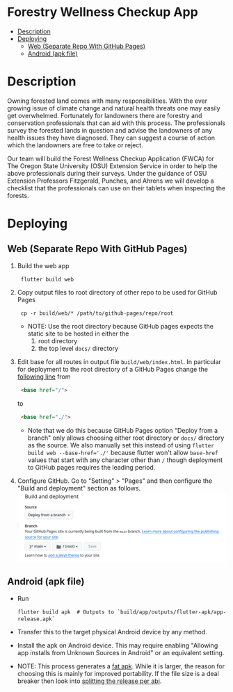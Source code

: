 # Forestry Wellness Checkup App

- [Description](#org000b7b8)
- [Deploying](#org2421c3e)
  - [Web (Separate Repo With GitHub Pages)](#org3045114)
  - [Android (apk file)](#org60dd24b)


<a id="org000b7b8"></a>

# Description

Owning forested land comes with many responsibilities. With the ever growing issue of climate change and natural health threats one may easily get overwhelmed. Fortunately for landowners there are forestry and conservation professionals that can aid with this process. The professionals survey the forested lands in question and advise the landowners of any health issues they have diagnosed. They can suggest a course of action which the landowners are free to take or reject.

Our team will build the Forest Wellness Checkup Application (FWCA) for The Oregon State University (OSU) Extension Service in order to help the above professionals during their surveys. Under the guidance of OSU Extension Professors Fitzgerald, Punches, and Ahrens we will develop a checklist that the professionals can use on their tablets when inspecting the forests.


<a id="org2421c3e"></a>

# Deploying


<a id="org3045114"></a>

## Web (Separate Repo With GitHub Pages)

1.  Build the web app

    ```shell
     flutter build web
    ```

2.  Copy output files to root directory of other repo to be used for GitHub Pages

    ```shell
     cp -r build/web/* /path/to/github-pages/repo/root
    ```

    -   NOTE: Use the root directory because GitHub pages expects the static site to be hosted in either the
        1.  root directory
        2.  the top level `docs/` directory

3.  Edit base for all routes in output file `build/web/index.html`. In particular for deployment to the root directory of a GitHub Pages change the [following line](https://stackoverflow.com/a/71756406) from

    ```html
     <base href="/">
    ```

    to

    ```html
     <base href="./">
    ```

    -   Note that we do this because GitHub Pages option "Deploy from a branch" only allows choosing either root directory or `docs/` directory as the source. We also manually set this instead of using `flutter build web --base-href='./'` because flutter won't allow `base-href` values that start with any character other than `/` though deployment to GitHub pages requires the leading period.

4.  Configure GitHub. Go to "Setting" > "Pages" and then configure the "Build and deployment" section as follows. ![img](docs/images/github-pages.png)


<a id="org60dd24b"></a>

## Android (apk file)

-   Run

    ```shell
    flutter build apk  # Outputs to `build/app/outputs/flutter-apk/app-release.apk`
    ```

-   Transfer this to the target physical Android device by any method.

-   Install the apk on Android device. This may require enabling "Allowing app installs from Unknown Sources in Android" or an equivalent setting.

-   NOTE: This process generates a [fat apk](https://docs.flutter.dev/deployment/android#what-is-a-fat-apk). While it is larger, the reason for choosing this is mainly for improved portability. If the file size is a deal breaker then look into [splitting the release per abi](https://docs.flutter.dev/deployment/android#build-an-apk).
